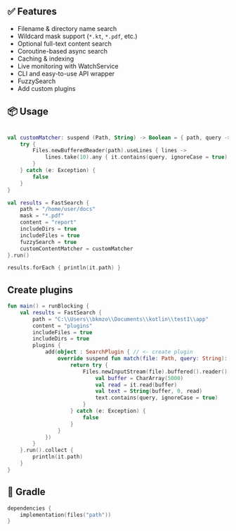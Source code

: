 ## ✅ Features
- Filename & directory name search
- Wildcard mask support (`*.kt`, `*.pdf`, etc.)
- Optional full-text content search
- Coroutine-based async search
- Caching & indexing
- Live monitoring with WatchService
- CLI and easy-to-use API wrapper
- FuzzySearch
- Add custom plugins

## 📦 Usage
```kotlin

val customMatcher: suspend (Path, String) -> Boolean = { path, query ->
    try {
        Files.newBufferedReader(path).useLines { lines ->
            lines.take(10).any { it.contains(query, ignoreCase = true) }
        }
    } catch (e: Exception) {
        false
    }
}

val results = FastSearch {
    path = "/home/user/docs"
    mask = "*.pdf"
    content = "report"
    includeDirs = true
    includeFiles = true
    fuzzySearch = true
    customContentMatcher = customMatcher
}.run()

results.forEach { println(it.path) }
```

## Create plugins

```kotlin
fun main() = runBlocking {
    val results = FastSearch {
        path = "C:\\Users\\bkmzo\\Documents\\kotlin\\test1\\app"
        content = "plugins"
        includeFiles = true
        includeDirs = true
        plugins {
            add(object : SearchPlugin { // <- create plugin
                override suspend fun match(file: Path, query: String): Boolean {
                    return try {
                        Files.newInputStream(file).buffered().reader().use {
                            val buffer = CharArray(5000)
                            val read = it.read(buffer)
                            val text = String(buffer, 0, read)
                            text.contains(query, ignoreCase = true)
                        }
                    } catch (e: Exception) {
                        false
                    }
                }
            })
        }
    }.run().collect {
        println(it.path)
    }
}
```


## 🔧 Gradle
```kotlin
dependencies {
    implementation(files("path"))
}
```